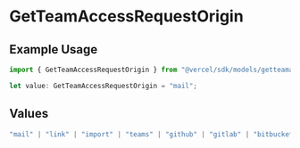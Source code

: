 # GetTeamAccessRequestOrigin

## Example Usage

```typescript
import { GetTeamAccessRequestOrigin } from "@vercel/sdk/models/getteamaccessrequestop.js";

let value: GetTeamAccessRequestOrigin = "mail";
```

## Values

```typescript
"mail" | "link" | "import" | "teams" | "github" | "gitlab" | "bitbucket" | "saml" | "dsync" | "feedback" | "organization-teams"
```